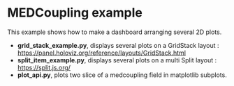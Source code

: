 #   MEDCoupling example

This example shows how to make a dashboard arranging several 2D plots. 

-   **grid_stack_example.py**, displays several plots on a GridStack layout : https://panel.holoviz.org/reference/layouts/GridStack.html
-   **split_item_example.py**, displays several plots on a multi Split layout : https://split.js.org/
-   **plot_api.py**, plots two slice of a medcoupling field in matplotlib subplots.
